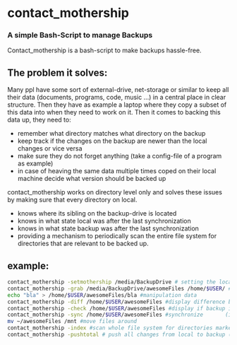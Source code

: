 # contact_mothership
### A simple Bash-Script to manage Backups

Contact_mothership is a bash-script to make backups hassle-free.
## The problem it solves:
Many ppl have some sort of external-drive, net-storage or similar to keep all their data (documents, programs, code, music ...) in a central place in clear structure.
Then they have as example a laptop where they copy a subset of this data into when they need to work on it.
Then it comes to backing this data up, they need to:
 * remember what directory matches what directory on the backup
 * keep track if the changes on the backup are newer than the local changes or vice versa
 * make sure they do not forget anything (take a config-file of a program as example)
 * in case of heaving the same data multiple times coped on their local machine decide what version should be backed up

contact_mothership works on directory level only and solves these issues by making sure that every directory on local.
* knows where its sibling on the backup-drive is located
* knows in what state local was after the last synchronization
* knows in what state backup was after the last synchronization
* providing a mechanism to periodically scan the entire file system for directories that are relevant to be backed up.

## example:
```bash
contact_mothership -setmothership /media/BackupDrive # setting the location of the backup-drive
contact_mothership -grab /media/BackupDrive/awesomeFiles /home/$USER/ #copying files from backup to local
echo "bla" > /home/$USER/awesomeFiles/bla #manipulation data
contact_mothership -diff /home/$USER/awesomeFiles #display difference between local and backupcontact_mothership -diff /home/$USER/awesomeFiles #display difference between local and backup
contact_mothership -check /home/$USER/awesomeFiles #display if backup is newer, local is newer or there is a conflict
contact_mothership -sync /home/$USER/awesomeFiles #synchronize       (in this case push)
mv ~/awesomeFiles /mnt #move files around
contact_mothership -index #scan whole file system for directories marked as backups (/mnt/awesomeFiles as example)
contact_mothership -pushtotal # push all changes from local to backup (for all directories appearing in the index)
```













